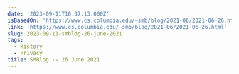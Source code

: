 ```yaml
---
date: '2023-09-11T10:37:13.000Z'
isBasedOn: 'https://www.cs.columbia.edu/~smb/blog/2021-06/2021-06-26.html'
link: 'https://www.cs.columbia.edu/~smb/blog/2021-06/2021-06-26.html'
slug: 2023-09-11-smblog-26-june-2021
tags:
  - History
  - Privacy
title: SMBlog -- 26 June 2021
---
```


